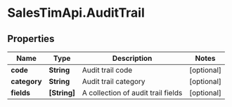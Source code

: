 # SalesTimApi.AuditTrail

## Properties

Name | Type | Description | Notes
------------ | ------------- | ------------- | -------------
**code** | **String** | Audit trail code | [optional] 
**category** | **String** | Audit trail category | [optional] 
**fields** | **[String]** | A collection of audit trail fields | [optional] 


